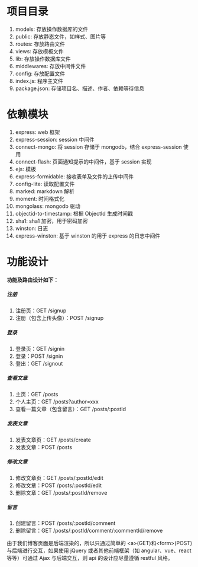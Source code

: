 # 项目目录
1. models: 存放操作数据库的文件
2. public: 存放静态文件，如样式、图片等
3. routes: 存放路由文件
4. views: 存放模板文件
5. lib: 存放操作数据库文件
6. middlewares: 存放中间件文件
7. config: 存放配置文件
8. index.js: 程序主文件
9. package.json: 存储项目名、描述、作者、依赖等待信息 

# 依赖模块
1. express: web 框架
2. express-session: session 中间件
3. connect-mongo: 将 session 存储于 mongodb，结合 express-session 使用
4. connect-flash: 页面通知提示的中间件，基于 session 实现
5. ejs: 模板
6. express-formidable: 接收表单及文件的上传中间件
7. config-lite: 读取配置文件
8. marked: markdown 解析
9. moment: 时间格式化
10. mongolass: mongodb 驱动
11. objectid-to-timestamp: 根据 ObjectId 生成时间戳
12. sha1: sha1 加密，用于密码加密
13. winston: 日志
14. express-winston: 基于 winston 的用于 express 的日志中间件

# 功能设计
####  功能及路由设计如下：
##### 注册

1. 注册页：GET /signup
2. 注册（包含上传头像）：POST /signup

##### 登录
1. 登录页：GET /signin
2. 登录：POST /signin
3. 登出：GET /signout

##### 查看文章
1. 主页：GET /posts
2. 个人主页：GET /posts?author=xxx
3. 查看一篇文章（包含留言）：GET /posts/:postId

##### 发表文章
1. 发表文章页：GET /posts/create
2. 发表文章：POST /posts

##### 修改文章
1. 修改文章页：GET /posts/:postId/edit
2. 修改文章：POST /posts/:postId/edit
3. 删除文章：GET /posts/:postId/remove

##### 留言
1. 创建留言：POST /posts/:postId/comment
2. 删除留言：GET /posts/:postId/comment/:commentId/remove

由于我们博客页面是后端渲染的，所以只通过简单的 \<a\>(GET)和\<form\>(POST) 与后端进行交互，如果使用 jQuery 或者其他前端框架（如 angular、vue、react 等等）可通过 Ajax 与后端交互，则 api 的设计应尽量遵循 restful 风格。
